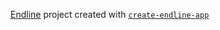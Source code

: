 [Endline](https://github.com/zeke-io/endline/tree/master/packages/endline) project created with [`create-endline-app`](https://github.com/zeke-io/endline/tree/master/packages/create-endline-app)
